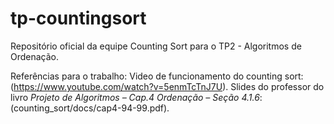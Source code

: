 # tp-countingsort
Repositório oficial da equipe Counting Sort para o TP2 - Algoritmos de Ordenação.

Referências para o trabalho:
Video de funcionamento do counting sort: (https://www.youtube.com/watch?v=5enmTcTnJ7U).
Slides do professor do livro _Projeto de Algoritmos – Cap.4 Ordenação – Seção 4.1.6_: (counting_sort/docs/cap4-94-99.pdf).
